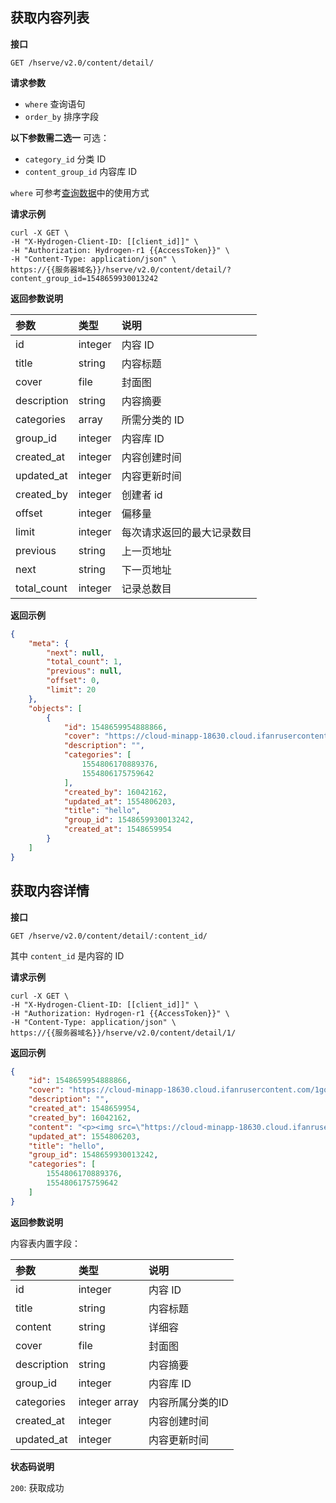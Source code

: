 ## 获取内容列表

**接口**

`GET /hserve/v2.0/content/detail/`

**请求参数**
  * `where` 查询语句
  * `order_by` 排序字段
  
  **以下参数需二选一**
  可选：
  * `category_id`      分类 ID
  * `content_group_id` 内容库 ID

`where` 可参考[查询数据](./query-record.md)中的使用方式

**请求示例**

```shell
curl -X GET \
-H "X-Hydrogen-Client-ID: [[client_id]]" \
-H "Authorization: Hydrogen-r1 {{AccessToken}}" \
-H "Content-Type: application/json" \
https://{{服务器域名}}/hserve/v2.0/content/detail/?content_group_id=1548659930013242
```

**返回参数说明**

|      参数    |    类型       | 说明    |
| :---------- | :----------   | :----  |
| id          | integer       | 内容 ID |
| title       | string        | 内容标题 |
| cover       | file          | 封面图 |
| description | string        | 内容摘要 |
| categories  | array         | 所需分类的 ID |
| group_id    | integer       | 内容库 ID |
| created_at  | integer       | 内容创建时间 |
| updated_at  | integer       | 内容更新时间 |
| created_by       |  integer  |  创建者 id                 |
| offset           |  integer  |  偏移量                    |
| limit            |  integer  |  每次请求返回的最大记录数目    |
| previous         |  string   |  上一页地址                 |
| next             |  string   |  下一页地址                 |
| total_count      |  integer  |  记录总数目                 |

**返回示例**

```json
{
    "meta": {
        "next": null,
        "total_count": 1,
        "previous": null,
        "offset": 0,
        "limit": 20
    },
    "objects": [
        {
            "id": 1548659954888866,
            "cover": "https://cloud-minapp-18630.cloud.ifanrusercontent.com/1go1CEZfzPGKLfdP.jpg",
            "description": "",
            "categories": [
                1554806170889376,
                1554806175759642
            ],
            "created_by": 16042162,
            "updated_at": 1554806203,
            "title": "hello",
            "group_id": 1548659930013242,
            "created_at": 1548659954
        }
    ]
}
```

## 获取内容详情

**接口**

`GET /hserve/v2.0/content/detail/:content_id/`

其中 `content_id` 是内容的 ID

**请求示例**

```shell
curl -X GET \
-H "X-Hydrogen-Client-ID: [[client_id]]" \
-H "Authorization: Hydrogen-r1 {{AccessToken}}" \
-H "Content-Type: application/json" \
https://{{服务器域名}}/hserve/v2.0/content/detail/1/
```

**返回示例**

```json
{
    "id": 1548659954888866,
    "cover": "https://cloud-minapp-18630.cloud.ifanrusercontent.com/1go1CEZfzPGKLfdP.jpg",
    "description": "",
    "created_at": 1548659954,
    "created_by": 16042162,
    "content": "<p><img src=\"https://cloud-minapp-18630.cloud.ifanrusercontent.com/1go1CJNRACOs442M.jpg\"/></p>",
    "updated_at": 1554806203,
    "title": "hello",
    "group_id": 1548659930013242,
    "categories": [
        1554806170889376,
        1554806175759642
    ]
}
```

**返回参数说明**

内容表内置字段：

|      参数    |    类型       | 说明    |
| :---------- | :----------   | :----  |
| id          | integer       | 内容 ID |
| title       | string        | 内容标题 |
| content     | string        | 详细容 |
| cover       | file          | 封面图 |
| description | string        | 内容摘要 |
| group_id    | integer       | 内容库 ID |
| categories  | integer array | 内容所属分类的ID |
| created_at  | integer       | 内容创建时间 |
| updated_at  | integer       | 内容更新时间 |

**状态码说明**

`200`: 获取成功
